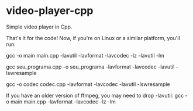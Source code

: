 # video-player-cpp
Simple video player in Cpp.

That's it for the code! Now, if you're on Linux or a similar platform, you'll run:

gcc -o main main.cpp -lavutil -lavformat -lavcodec -lz -lavutil -lm

gcc seu_programa.cpp -o seu_programa -lavformat -lavcodec -lavutil -lswresample

gcc -o codec codec.cpp -lavformat -lavcodec -lavutil -lswresample

If you have an older version of ffmpeg, you may need to drop -lavutil:
gcc -o main main.cpp -lavformat -lavcodec -lz -lm
